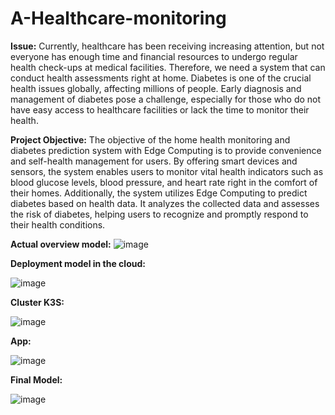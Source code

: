 # A-Healthcare-monitoring
**Issue:**
Currently, healthcare has been receiving increasing attention, but not everyone has enough time and financial resources to undergo regular health check-ups at medical facilities. Therefore, we need a system that can conduct health assessments right at home. Diabetes is one of the crucial health issues globally, affecting millions of people. Early diagnosis and management of diabetes pose a challenge, especially for those who do not have easy access to healthcare facilities or lack the time to monitor their health.

**Project Objective:**
The objective of the home health monitoring and diabetes prediction system with Edge Computing is to provide convenience and self-health management for users. By offering smart devices and sensors, the system enables users to monitor vital health indicators such as blood glucose levels, blood pressure, and heart rate right in the comfort of their homes. Additionally, the system utilizes Edge Computing to predict diabetes based on health data. It analyzes the collected data and assesses the risk of diabetes, helping users to recognize and promptly respond to their health conditions.

**Actual overview model:**
![image](https://github.com/khanhduy2002tpqn/A-Healthcare-monitoring/assets/128656561/3ede9255-f5dd-4755-a50c-e9347772a56f)

**Deployment model in the cloud:**

![image](https://github.com/khanhduy2002tpqn/A-Healthcare-monitoring/assets/128656561/7f948691-6145-4301-8911-4f65733b93de)

**Cluster K3S:**

![image](https://github.com/khanhduy2002tpqn/A-Healthcare-monitoring/assets/128656561/2008484c-50d4-4b38-8357-b92e7e67abbe)

**App:**

![image](https://github.com/khanhduy2002tpqn/A-Healthcare-monitoring/assets/128656561/a89d5723-29d2-482e-8bd9-cf57c8087535)

**Final Model:**

![image](https://github.com/khanhduy2002tpqn/A-Healthcare-monitoring/assets/128656561/ee82a233-edba-49d0-a279-410f19a4f711)

